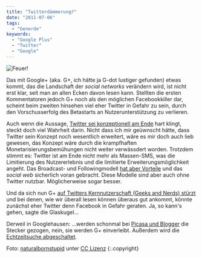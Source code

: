 ```yaml
---
title: "Twitterdämmerung?"
date: "2011-07-06"
tags:
  - "Generde"
keywords:
  - "Google Plus"
  - "Twitter"
  - "Google"
---
```


![Feuer!](/images/codecandies/Twitterdaemmerung.jpg)

Das mit Google+ (aka. G+, ich hätte ja G-dot lustiger gefunden) etwas kommt, das die Landschaft der _social networks_ verändern wird, ist nicht erst klar, seit man an allen Ecken davon lesen kann. Stellten die ersten Kommentatoren jedoch G+ noch als den möglichen Facebookkiller dar, scheint beim zweiten hinsehen viel eher Twitter in Gefahr zu sein, durch den Vorschusserfolg des Betastarts an Nutzerunterstützung zu verlieren.

Auch wenn die Aussage, [Twitter sei konzeptionell am Ende](http://lumma.de/2011/07/05/twitter-ist-konzeptionell-am-ende/) hart klingt, steckt doch viel Wahrheit darin. Nicht dass ich mir geüwnscht hätte, dass Twitter sein Konzept noch wesentlich erweitert, wäre es mir doch auch lieb gewesen, das Konzept wäre durch die krampfhaften Monetarisierungsbemühungen nicht weiter verwässdert worden. Trotzdem stimmt es: Twitter ist am Ende nicht mehr als Massen-SMS, was die Limitierung des Nutzererlebnis und die limitierte Erweiterungsmöglichkeit angeht. Das Broadcast- und Followingmodell [hat aber Vorteile](/codecandies.de/2011/06/23/followerpower/) und das _social web_ sicherlich voran gebracht. Diese Modelle sind aber auch ohne Twitter nutzbar. Möglicherweise sogar besser.

Und da sich nun G+ [auf Twitters Kernnutzerschaft (Geeks and Nerds) stürzt](http://blog.koehntopp.de/archives/3096-Google-Plus.html) und bei denen, wie wir überall lesen können überaus gut ankommt, könnte zunächst eher Twitter denn Facebook in Gefahr geraten. Ja, so kann's gehen, sagte die Glaskugel…

Derweil in Googlehausen: …werden schonmal bei [Picasa und Blogger](http://t3n.de/news/google-picasa-blogger-fallen-markenstrategie-opfer-319004/) die Stecker gezogen, nein, sie werden G+ einverleibt. Außerdem wird die [Echtzeitsuche abgeschaltet](http://www.zdnet.de/news/41554693/google-schaltet-echtzeitsuche-ab.htm).

Foto: [naturalbornstupid](http://www.flickr.com/photos/naturalbornstupid/) unter [CC Lizenz](http://creativecommons.org/licenses/by-sa/2.0/) {:.copyright}
